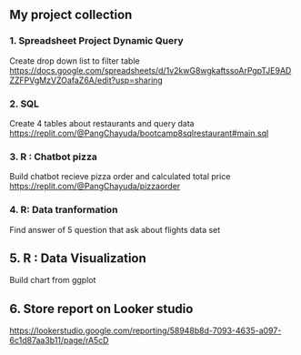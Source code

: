 ## My project collection  

### 1. Spreadsheet Project Dynamic Query
Create drop down list to filter table
https://docs.google.com/spreadsheets/d/1v2kwG8wgkaftssoArPgpTJE9ADZZFPVgMzVZOafaZ6A/edit?usp=sharing

### 2. SQL 
Create 4 tables about restaurants and query data
https://replit.com/@PangChayuda/bootcamp8sqlrestaurant#main.sql

### 3. R : Chatbot pizza 
Build chatbot recieve pizza order and calculated total price
https://replit.com/@PangChayuda/pizzaorder


### 4. R: Data tranformation 
Find answer of 5 question that ask about flights data set

## 5. R : Data Visualization
Build chart from ggplot

## 6. Store report on Looker studio 
https://lookerstudio.google.com/reporting/58948b8d-7093-4635-a097-6c1d87aa3b11/page/rA5cD



